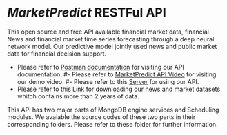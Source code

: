 # *MarketPredict* RESTFul API

This open source and free API available financial market data, financial News and financial market time series forecasting through a deep neural network model. Our predictive model jointly used news and public market data for financial decision support.

- Please refer to [Postman documentation](https://documenter.getpostman.com/view/12212480/Tz5qZcaL) for visiting our API documentation.
#- Please refer to [MarketPredict API Video](https://youtu.be/IZIrlyPRkGs) for visiting our demo video.
#- Please refer to this [Server]() for using our API.
- Please refer to this [Link](https://figshare.com/s/7257c70ba9e726093026) for downloading our news and market datasets whitch contains more than 2 years of data.

This API has two major parts of MongoDB engine services and Scheduling modules. We avaiable the source codes of these two parts in their corresponding folders. Please refer to these folder for further information. 
